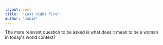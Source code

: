 ```yaml
---
layout: post
title:  "Last night fire"
author: "Jamie"
---
```


The more relevant question to be asked is what does it mean to be a woman in today's world context?

